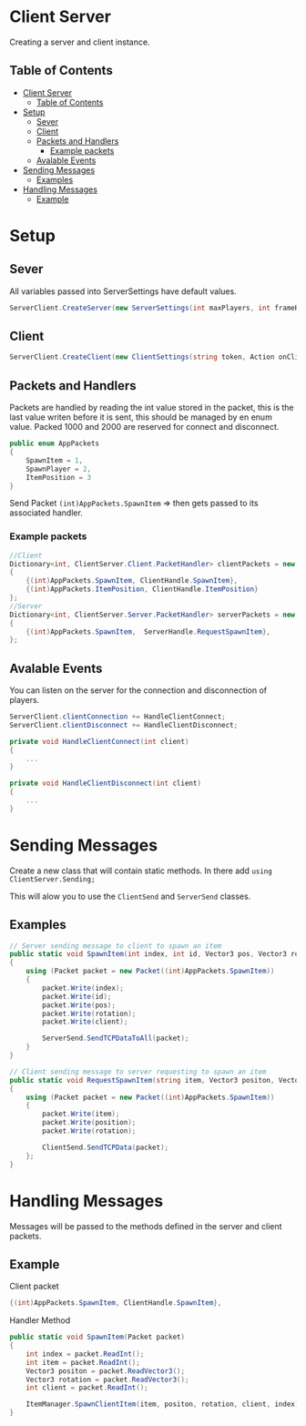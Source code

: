# Client Server
Creating a server and client instance.

## Table of Contents
- [Client Server](#client-server)
  - [Table of Contents](#table-of-contents)
- [Setup](#setup)
  - [Sever](#sever)
  - [Client](#client)
  - [Packets and Handlers](#packets-and-handlers)
    - [Example packets](#example-packets)
  - [Avalable Events](#avalable-events)
- [Sending Messages](#sending-messages)
  - [Examples](#examples)
- [Handling Messages](#handling-messages)
  - [Example](#example)

# Setup
## Sever
All variables passed into ServerSettings have default values.
```csharp
ServerClient.CreateServer(new ServerSettings(int maxPlayers, int frameRate, int tcpPort, int udpPort, Dictionary<int, Server.PacketHandler> packets));
```

## Client
```csharp
ServerClient.CreateClient(new ClientSettings(string token, Action onClientReady, Action onConnect, Action onDisconnect, Dictionary<int, Client.PacketHandler> packets)));
```

## Packets and Handlers
Packets are handled by reading the int value stored in the packet, this is the last value writen before it is sent, this should be managed by en enum value.
Packed 1000 and 2000 are reserved for connect and disconnect.
```csharp
public enum AppPackets
{
    SpawnItem = 1,
    SpawnPlayer = 2,
    ItemPosition = 3
}
```
Send Packet `(int)AppPackets.SpawnItem` => then gets passed to its associated handler.

### Example packets
```csharp
//Client
Dictionary<int, ClientServer.Client.PacketHandler> clientPackets = new Dictionary<int, ClientServer.Client.PacketHandler>()
{
    {(int)AppPackets.SpawnItem, ClientHandle.SpawnItem},
    {(int)AppPackets.ItemPosition, ClientHandle.ItemPosition}
};
//Server
Dictionary<int, ClientServer.Server.PacketHandler> serverPackets = new Dictionary<int, ClientServer.Server.PacketHandler>()
{
    {(int)AppPackets.SpawnItem,  ServerHandle.RequestSpawnItem},
};
```

## Avalable Events
You can listen on the server for the connection and disconnection of players.
```csharp
ServerClient.clientConnection += HandleClientConnect;
ServerClient.clientDisconnect += HandleClientDisconnect;

private void HandleClientConnect(int client) 
{
    ...
}

private void HandleClientDisconnect(int client) 
{
    ...
}
```

# Sending Messages
Create a new class that will contain static methods. In there add `using ClientServer.Sending;`

This will alow you to use the `ClientSend` and `ServerSend` classes.

## Examples
```csharp
// Server sending message to client to spawn an item
public static void SpawnItem(int index, int id, Vector3 pos, Vector3 rotation, int client)
{
    using (Packet packet = new Packet((int)AppPackets.SpawnItem))
    {
        packet.Write(index);
        packet.Write(id);
        packet.Write(pos);
        packet.Write(rotation);
        packet.Write(client);

        ServerSend.SendTCPDataToAll(packet);
    }
}

// Client sending message to server requesting to spawn an item
public static void RequestSpawnItem(string item, Vector3 positon, Vector3 rotation)
{
    using (Packet packet = new Packet((int)AppPackets.SpawnItem)) 
    {
        packet.Write(item);
        packet.Write(position);
        packet.Write(rotation);

        ClientSend.SendTCPData(packet);
    };
}
```

# Handling Messages
Messages will be passed to the methods defined in the server and client packets.

## Example
Client packet
```csharp
{(int)AppPackets.SpawnItem, ClientHandle.SpawnItem},
```

Handler Method
```csharp
public static void SpawnItem(Packet packet)
{
    int index = packet.ReadInt();
    int item = packet.ReadInt();
    Vector3 positon = packet.ReadVector3();
    Vector3 rotation = packet.ReadVector3();
    int client = packet.ReadInt();

    ItemManager.SpawnClientItem(item, positon, rotation, client, index);
}
```
